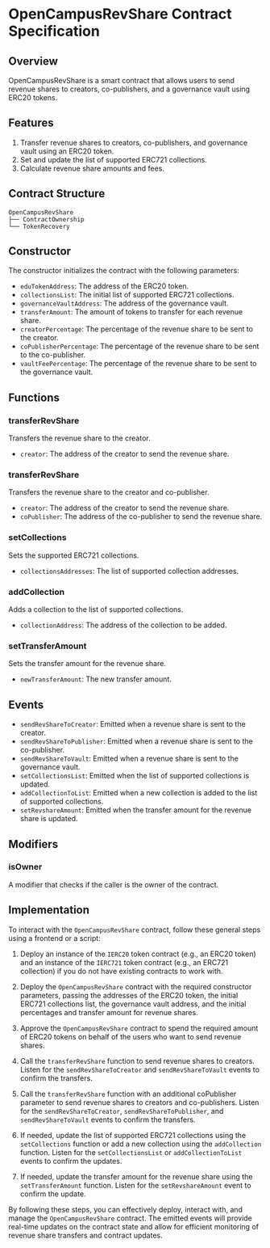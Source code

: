 # OpenCampusRevShare Contract Specification

## Overview

OpenCampusRevShare is a smart contract that allows users to send revenue shares to creators, co-publishers, and a governance vault using ERC20 tokens.

## Features

1. Transfer revenue shares to creators, co-publishers, and governance vault using an ERC20 token.
2. Set and update the list of supported ERC721 collections.
3. Calculate revenue share amounts and fees.

## Contract Structure

```
OpenCampusRevShare
├── ContractOwnership
└── TokenRecovery
```

## Constructor

The constructor initializes the contract with the following parameters:

- `eduTokenAddress`: The address of the ERC20 token.
- `collectionsList`: The initial list of supported ERC721 collections.
- `governanceVaultAddress`: The address of the governance vault.
- `transferAmount`: The amount of tokens to transfer for each revenue share.
- `creatorPercentage`: The percentage of the revenue share to be sent to the creator.
- `coPublisherPercentage`: The percentage of the revenue share to be sent to the co-publisher.
- `vaultFeePercentage`: The percentage of the revenue share to be sent to the governance vault.

## Functions

### transferRevShare

Transfers the revenue share to the creator.

- `creator`: The address of the creator to send the revenue share.

### transferRevShare

Transfers the revenue share to the creator and co-publisher.

- `creator`: The address of the creator to send the revenue share.
- `coPublisher`: The address of the co-publisher to send the revenue share.

### setCollections

Sets the supported ERC721 collections.

- `collectionsAddresses`: The list of supported collection addresses.

### addCollection

Adds a collection to the list of supported collections.

- `collectionAddress`: The address of the collection to be added.

### setTransferAmount

Sets the transfer amount for the revenue share.

- `newTransferAmount`: The new transfer amount.

## Events

- `sendRevShareToCreator`: Emitted when a revenue share is sent to the creator.
- `sendRevShareToPublisher`: Emitted when a revenue share is sent to the co-publisher.
- `sendRevShareToVault`: Emitted when a revenue share is sent to the governance vault.
- `setCollectionsList`: Emitted when the list of supported collections is updated.
- `addCollectionToList`: Emitted when a new collection is added to the list of supported collections.
- `setRevshareAmount`: Emitted when the transfer amount for the revenue share is updated.

## Modifiers

### isOwner

A modifier that checks if the caller is the owner of the contract.

## Implementation

To interact with the `OpenCampusRevShare` contract, follow these general steps using a frontend or a script:

1. Deploy an instance of the `IERC20` token contract (e.g., an ERC20 token) and an instance of the `IERC721` token contract (e.g., an ERC721 collection) if you do not have existing contracts to work with.

2. Deploy the `OpenCampusRevShare` contract with the required constructor parameters, passing the addresses of the ERC20 token, the initial ERC721 collections list, the governance vault address, and the initial percentages and transfer amount for revenue shares.

3. Approve the `OpenCampusRevShare` contract to spend the required amount of ERC20 tokens on behalf of the users who want to send revenue shares.

4. Call the `transferRevShare` function to send revenue shares to creators. Listen for the `sendRevShareToCreator` and `sendRevShareToVault` events to confirm the transfers.

5. Call the `transferRevShare` function with an additional coPublisher parameter to send revenue shares to creators and co-publishers. Listen for the `sendRevShareToCreator`, `sendRevShareToPublisher`, and `sendRevShareToVault` events to confirm the transfers.

6. If needed, update the list of supported ERC721 collections using the `setCollections` function or add a new collection using the `addCollection` function. Listen for the `setCollectionsList` or `addCollectionToList` events to confirm the updates.

7. If needed, update the transfer amount for the revenue share using the `setTransferAmount` function. Listen for the `setRevshareAmount` event to confirm the update.

By following these steps, you can effectively deploy, interact with, and manage the `OpenCampusRevShare` contract. The emitted events will provide real-time updates on the contract state and allow for efficient monitoring of revenue share transfers and contract updates.
